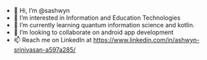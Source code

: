 - 👋 Hi, I’m @sashwyn
- 👀 I’m interested in Information and Education Technologies
- 🌱 I’m currently learning quantum information science and kotlin. 
- 💞️ I’m looking to collaborate on android app development
- 📫 Reach me on LinkedIn at https://www.linkedin.com/in/ashwyn-srinivasan-a597a285/ 

<!---
sashwyn/sashwyn is a ✨ special ✨ repository because its `README.md` (this file) appears on your GitHub profile.
You can click the Preview link to take a look at your changes.
--->
